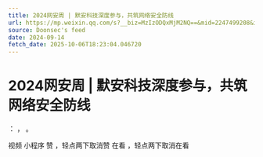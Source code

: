 ```yaml
---
title: 2024网安周 | 默安科技深度参与，共筑网络安全防线
url: https://mp.weixin.qq.com/s?__biz=MzIzODQxMjM2NQ==&mid=2247499208&idx=1&sn=bc9125b09528d660e19f788fbe3aa282
source: Doonsec's feed
date: 2024-09-14
fetch_date: 2025-10-06T18:23:04.046720
---
```


# 2024网安周 | 默安科技深度参与，共筑网络安全防线

：
，
。

视频
小程序
赞
，轻点两下取消赞
在看
，轻点两下取消在看